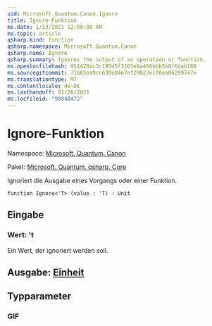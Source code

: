 ```yaml
---
uid: Microsoft.Quantum.Canon.Ignore
title: Ignore-Funktion
ms.date: 1/23/2021 12:00:00 AM
ms.topic: article
qsharp.kind: function
qsharp.namespace: Microsoft.Quantum.Canon
qsharp.name: Ignore
qsharp.summary: Ignores the output of an operation or function.
ms.openlocfilehash: 951428ac3c195d5f3105e9a486bbb5b0f6dab180
ms.sourcegitcommit: 71605ea9cc630e84e7ef29027e1f0ea06299747e
ms.translationtype: MT
ms.contentlocale: de-DE
ms.lasthandoff: 01/26/2021
ms.locfileid: "98840472"
---
```

# <a name="ignore-function"></a>Ignore-Funktion

Namespace: [Microsoft. Quantum. Canon](xref:Microsoft.Quantum.Canon)

Paket: [Microsoft. Quantum. qsharp. Core](https://nuget.org/packages/Microsoft.Quantum.QSharp.Core)


Ignoriert die Ausgabe eines Vorgangs oder einer Funktion.

```qsharp
function Ignore<'T> (value : 'T) : Unit
```


## <a name="input"></a>Eingabe

### <a name="value--t"></a>Wert: 't

Ein Wert, der ignoriert werden soll.



## <a name="output--unit"></a>Ausgabe: [Einheit](xref:microsoft.quantum.lang-ref.unit)



## <a name="type-parameters"></a>Typparameter

### <a name="t"></a>GIF

